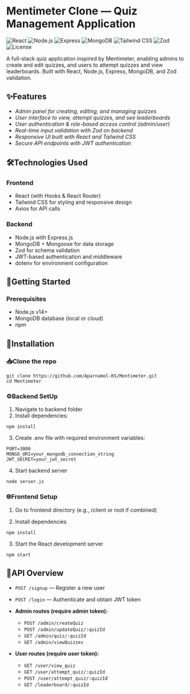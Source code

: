 # Mentimeter Clone — Quiz Management Application
![React](https://img.shields.io/badge/React-17.0-blue?logo=react&logoColor=white)
![Node.js](https://img.shields.io/badge/Node.js-18-green?logo=node.js&logoColor=white)
![Express](https://img.shields.io/badge/Express.js-4.18-lightgrey)
![MongoDB](https://img.shields.io/badge/MongoDB-6.0-green?logo=mongodb&logoColor=white)
![Tailwind CSS](https://img.shields.io/badge/Tailwind_CSS-3.3-blue?logo=tailwind-css&logoColor=white)
![Zod](https://img.shields.io/badge/Zod-3.21-purple)
![License](https://img.shields.io/badge/License-MIT-green)

A full-stack quiz application inspired by Mentimeter, enabling admins to create and edit quizzes, and users to attempt quizzes and view leaderboards.
Built with React, Node.js, Express, MongoDB, and Zod validation.



## ✨Features
- *Admin panel for creating, editing, and managing quizzes*
- *User interface to view, attempt quizzes, and see leaderboards*
- *User authentication & role-based access control (admin/user)*
- *Real-time input validation with Zod on backend*
- *Responsive UI built with React and Tailwind CSS*
- *Secure API endpoints with JWT authentication*




## 🛠️Technologies Used
### Frontend
  + React (with Hooks & React Router)
  + Tailwind CSS for styling and responsive design
  + Axios for API calls
### Backend
  + Node.js with Express.js
  + MongoDB + Mongoose for data storage
  + Zod for schema validation
  + JWT-based authentication and middleware
  + dotenv for environment configuration



## 🚀Getting Started
### Prerequisites
+ Node.js v14+
+ MongoDB database (local or cloud)
+ npm

## 📝Installation
### 📥Clone the repo
```
git clone https://github.com/Aparnamol-KS/Mentimeter.git
cd Mentimeter
```
### ⚙️Backend SetUp
1. Navigate to backend folder 
2. Install dependencies:

```
npm install
```
3. Create .env file with required environment variables:

```
PORT=3000
MONGO_URI=your_mongodb_connection_string
JWT_SECRET=your_jwt_secret
```
4. Start backend server

```
node server.js
```

### 🌐Frontend Setup
1. Go to frontend directory (e.g., /client or root if combined)

2. Install dependencies

```
npm install
```
3. Start the React development server

```
npm start
```

## 📡API Overview

- `POST /signup` — Register a new user  
- `POST /login` — Authenticate and obtain JWT token  

- **Admin routes (require admin token):**  
  - `POST /admin/createQuiz`  
  - `POST /admin/updateQuiz/:quizId`  
  - `GET /admin/quiz/:quizId`  
  - `GET /admin/viewQuizzes`  

- **User routes (require user token):**  
  - `GET /user/view_quiz`  
  - `GET /user/attempt_quiz/:quizId`  
  - `POST /user/attempt_quiz/:quizId`  
  - `GET /leaderboard/:quizId`  




